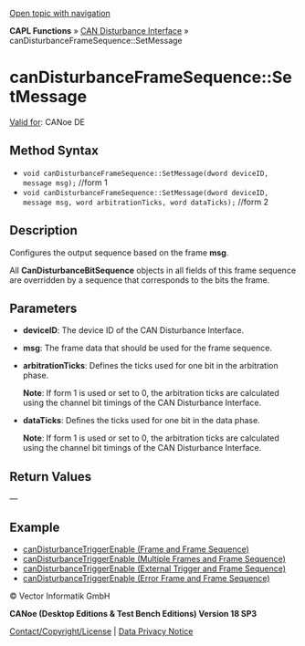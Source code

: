 [Open topic with navigation](../../../../../CANoeDEFamily.htm#Topics/CAPLFunctions/CANDisturbance/Functions/CAPLfunctionCanDisturbanceFrameSequenceSetMessage.md)

**CAPL Functions** » [CAN Disturbance Interface](../CAPLfunctionsCANDisturbanceOverview.md) » canDisturbanceFrameSequence::SetMessage

# canDisturbanceFrameSequence::SetMessage

[Valid for](../../../Shared/FeatureAvailability.md): CANoe DE

## Method Syntax

- `void canDisturbanceFrameSequence::SetMessage(dword deviceID, message msg);` //form 1
- `void canDisturbanceFrameSequence::SetMessage(dword deviceID, message msg, word arbitrationTicks, word dataTicks);` //form 2

## Description

Configures the output sequence based on the frame **msg**.

All **CanDisturbanceBitSequence** objects in all fields of this frame sequence are overridden by a sequence that corresponds to the bits the frame.

## Parameters

- **deviceID**: The device ID of the CAN Disturbance Interface.
- **msg**: The frame data that should be used for the frame sequence.
- **arbitrationTicks**: Defines the ticks used for one bit in the arbitration phase.

  **Note**: If form 1 is used or set to 0, the arbitration ticks are calculated using the channel bit timings of the CAN Disturbance Interface.

- **dataTicks**: Defines the ticks used for one bit in the data phase.

  **Note**: If form 1 is used or set to 0, the arbitration ticks are calculated using the channel bit timings of the CAN Disturbance Interface.

## Return Values

—

## Example

- [canDisturbanceTriggerEnable (Frame and Frame Sequence)](CAPLfunctionCanDisturbanceTriggerEnable.md#FrameFrameSequence)
- [canDisturbanceTriggerEnable (Multiple Frames and Frame Sequence)](CAPLfunctionCanDisturbanceTriggerEnable.md#MultipleFrameFrameSequence)
- [canDisturbanceTriggerEnable (External Trigger and Frame Sequence)](CAPLfunctionCanDisturbanceTriggerEnable.md#ExternalTriggerFrameSequence)
- [canDisturbanceTriggerEnable (Error Frame and Frame Sequence)](CAPLfunctionCanDisturbanceTriggerEnable.md#ErrorFrameFrameSequence)

© Vector Informatik GmbH

**CANoe (Desktop Editions & Test Bench Editions) Version 18 SP3**

[Contact/Copyright/License](../../../Shared/ContactCopyrightLicense.md) | [Data Privacy Notice](https://www.vector.com/int/en/company/get-info/privacy-policy/)